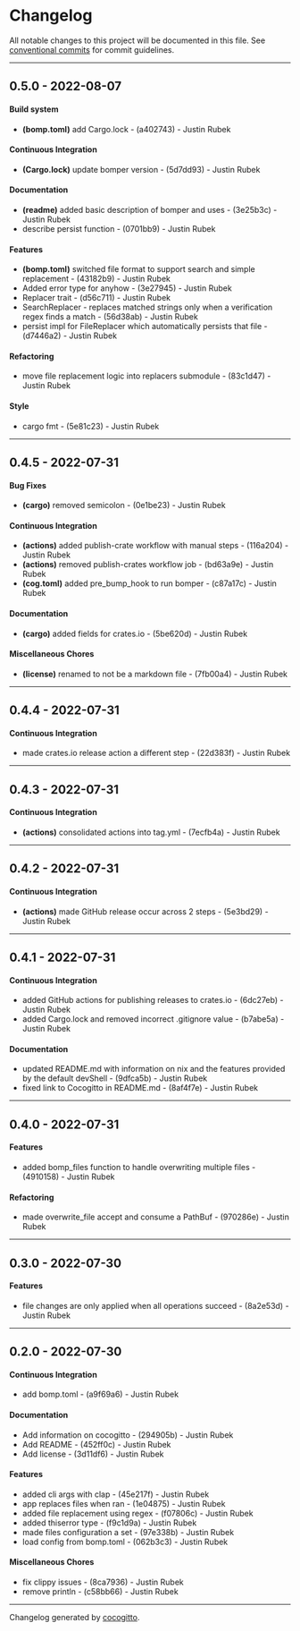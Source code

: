 # Changelog
All notable changes to this project will be documented in this file. See [conventional commits](https://www.conventionalcommits.org/) for commit guidelines.

- - -
## 0.5.0 - 2022-08-07
#### Build system
- **(bomp.toml)** add Cargo.lock - (a402743) - Justin Rubek
#### Continuous Integration
- **(Cargo.lock)** update bomper version - (5d7dd93) - Justin Rubek
#### Documentation
- **(readme)** added basic description of bomper and uses - (3e25b3c) - Justin Rubek
- describe persist function - (0701bb9) - Justin Rubek
#### Features
- **(bomp.toml)** switched file format to support search and simple replacement - (43182b9) - Justin Rubek
- Added error type for anyhow - (3e27945) - Justin Rubek
- Replacer trait - (d56c711) - Justin Rubek
- SearchReplacer - replaces matched strings only when a verification regex finds a match - (56d38ab) - Justin Rubek
- persist impl for FileReplacer which automatically persists that file - (d7446a2) - Justin Rubek
#### Refactoring
- move file replacement logic into replacers submodule - (83c1d47) - Justin Rubek
#### Style
- cargo fmt - (5e81c23) - Justin Rubek

- - -

## 0.4.5 - 2022-07-31
#### Bug Fixes
- **(cargo)** removed semicolon - (0e1be23) - Justin Rubek
#### Continuous Integration
- **(actions)** added publish-crate workflow with manual steps - (116a204) - Justin Rubek
- **(actions)** removed publish-crates workflow job - (bd63a9e) - Justin Rubek
- **(cog.toml)** added pre_bump_hook to run bomper - (c87a17c) - Justin Rubek
#### Documentation
- **(cargo)** added fields for crates.io - (5be620d) - Justin Rubek
#### Miscellaneous Chores
- **(license)** renamed to not be a markdown file - (7fb00a4) - Justin Rubek

- - -

## 0.4.4 - 2022-07-31
#### Continuous Integration
- made crates.io release action a different step - (22d383f) - Justin Rubek

- - -

## 0.4.3 - 2022-07-31
#### Continuous Integration
- **(actions)** consolidated actions into tag.yml - (7ecfb4a) - Justin Rubek

- - -

## 0.4.2 - 2022-07-31
#### Continuous Integration
- **(actions)** made GitHub release occur across 2 steps - (5e3bd29) - Justin Rubek

- - -

## 0.4.1 - 2022-07-31
#### Continuous Integration
- added GitHub actions for publishing releases to crates.io - (6dc27eb) - Justin Rubek
- added Cargo.lock and removed incorrect .gitignore value - (b7abe5a) - Justin Rubek
#### Documentation
- updated README.md with information on nix and the features provided by the default devShell - (9dfca5b) - Justin Rubek
- fixed link to Cocogitto in README.md - (8af4f7e) - Justin Rubek

- - -

## 0.4.0 - 2022-07-31
#### Features
- added bomp_files function to handle overwriting multiple files - (4910158) - Justin Rubek
#### Refactoring
- made overwrite_file accept and consume a PathBuf - (970286e) - Justin Rubek

- - -

## 0.3.0 - 2022-07-30
#### Features
- file changes are only applied when all operations succeed - (8a2e53d) - Justin Rubek

- - -

## 0.2.0 - 2022-07-30
#### Continuous Integration
- add bomp.toml - (a9f69a6) - Justin Rubek
#### Documentation
- Add information on cocogitto - (294905b) - Justin Rubek
- Add README - (452ff0c) - Justin Rubek
- Add license - (3d11df6) - Justin Rubek
#### Features
- added cli args with clap - (45e217f) - Justin Rubek
- app replaces files when ran - (1e04875) - Justin Rubek
- added file replacement using regex - (f07806c) - Justin Rubek
- added thiserror type - (f9c1d9a) - Justin Rubek
- made files configuration a set - (97e338b) - Justin Rubek
- load config from bomp.toml - (062b3c3) - Justin Rubek
#### Miscellaneous Chores
- fix clippy issues - (8ca7936) - Justin Rubek
- remove println - (c58bb66) - Justin Rubek

- - -

Changelog generated by [cocogitto](https://github.com/cocogitto/cocogitto).